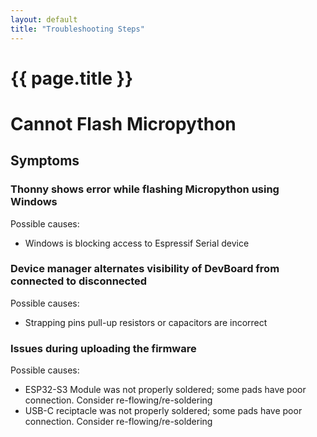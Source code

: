 ```yaml
---
layout: default
title: "Troubleshooting Steps"
---
```


{{ page.title }}
================

# Cannot Flash Micropython

## Symptoms

### Thonny shows error while flashing Micropython using Windows
Possible causes:
  - Windows is blocking access to Espressif Serial device

### Device manager alternates visibility of DevBoard from connected to disconnected
Possible causes:
  - Strapping pins pull-up resistors or capacitors are incorrect

### Issues during uploading the firmware
Possible causes:
  - ESP32-S3 Module was not properly soldered; some pads have poor connection. Consider re-flowing/re-soldering
  - USB-C reciptacle was not properly soldered; some pads have poor connection. Consider re-flowing/re-soldering
